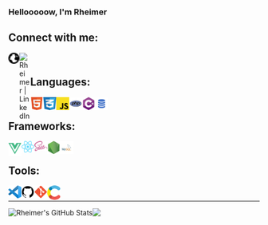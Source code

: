 ### Hellooooow, I'm Rheimer

## Connect with me:

[<img align="left" alt="http://rheimer.nl/" width="22px" src="https://raw.githubusercontent.com/iconic/open-iconic/master/svg/globe.svg" />][website]
[<img align="left" alt="Rheimer | LinkedIn" width="22px" src="https://cdn.jsdelivr.net/npm/simple-icons@v3/icons/linkedin.svg" />][linkedin]

<br />

## Languages:

<img align="left" alt="HTML5" width="26px" src="./icons/html5.png" />
<img align="left" alt="CSS3" width="26px" src="./icons/css3.svg" />
<img align="left" alt="JS ES6" width="26px" src="./icons/js.png" />
<img align="left" alt="PHP7" width="26px" src="./icons/php.svg" />
<img align="left" alt="c#" width="26px" src="./icons/cSharp.svg" />
<img align="left" alt="SQL" width="26px" src="https://raw.githubusercontent.com/github/explore/80688e429a7d4ef2fca1e82350fe8e3517d3494d/topics/sql/sql.png" />

<br />

## Frameworks:

<img align="left" alt="Vue.js" width="26px" src="./icons/vuejs-brands.svg" />
<img align="left" alt="React" width="26px" src="./icons/react.png" />
<img align="left" alt="React" width="26px" src="./icons/sass.png" />
<img align="left" alt="Node.js" width="26px" src="https://raw.githubusercontent.com/github/explore/80688e429a7d4ef2fca1e82350fe8e3517d3494d/topics/nodejs/nodejs.png" />
<img align="left" alt="MySQL" width="26px" src="https://raw.githubusercontent.com/github/explore/80688e429a7d4ef2fca1e82350fe8e3517d3494d/topics/mysql/mysql.png" />

<br />

## Tools:

<img align="left" alt="Visual Studio Code" width="26px" src="./icons/vs-code.png" />
<img align="left" alt="Github" width="26px" src="./icons/github.webp" />
<img align="left" alt="Github" width="26px" src="./icons/git.png" />
<img align="left" alt="Github" width="26px" src="./icons/contentful.png" />

<br />

---

<img align="left" alt="Rheimer's GitHub Stats" src="https://github-readme-stats.codestackr.vercel.app/api?username=RheimerVanDijk&show_icons=true&hide_border=true" />

<img src="https://github-readme-stats.vercel.app/api/top-langs/?username=RheimerVanDijk" />

<!-- <p align="center">
  <a href="https://github.com/RheimerVanDijk" target"blank_"><img src="https://img.shields.io/badge/GitHub%20-191717.svg?&style=for-the-badge&logo=github&logoColor=white"></a>
</p> -->

<!-- <a href="https://github.com/RheimerVanDijk">
  <img src="https://komarev.com/ghpvc/?username=RheimerVanDijk&style=flat-square" />
</a> -->
<!-- <a href="https://github.com/RheimerVanDijk">
  <img src="https://img.shields.io/github/followers/RheimerVanDijk?style=social" />
</a> -->

[website]: http://rheimer.nl/
[linkedin]: https://www.linkedin.com/in/rheimer-van-dijk-84161a183/
